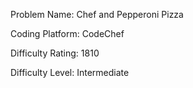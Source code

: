 Problem Name: Chef and Pepperoni Pizza

Coding Platform: CodeChef

Difficulty Rating: 1810

Difficulty Level: Intermediate
